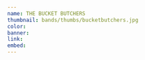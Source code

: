 ```yaml
---
name: THE BUCKET BUTCHERS
thumbnail: bands/thumbs/bucketbutchers.jpg
color:
banner:
link:
embed:
---
```

